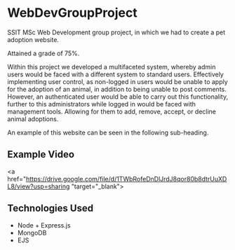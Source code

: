 # WebDevGroupProject

SSIT MSc Web Development group project, in which we had to create a pet adoption website. 

Attained a grade of 75%.

Within this project we developed a multifaceted system, whereby admin users would be faced with a different system to standard users. Effectively implementing user control, as non-logged in users would be unable to apply for the adoption of an animal, in addition to being unable to post comments. However, an authenticated user would be able to carry out this functionality, further to this administrators while logged in would be faced with management tools. Allowing for them to add, remove, accept, or decline animal adoptions.

An example of this website can be seen in the following sub-heading.

## Example Video

<a href="https://drive.google.com/file/d/1TWbRofeDnDlJrdJ8qor80b8dtrUuXDL8/view?usp=sharing "target="_blank"></a>

## Technologies Used

- Node + Express.js
- MongoDB
- EJS 

